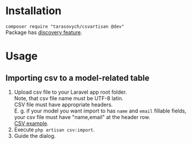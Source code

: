 # Installation

`composer require "tarasovych/csvartisan @dev"`  
Package has [discovery feature](https://laravel.com/docs/5.5/packages#package-discovery).

# Usage

## Importing csv to a model-related table

1. Upload csv file to your Laravel app root folder.  
Note, that csv file name must be UTF-8 latin.  
CSV file must have appropriate headers.  
E. g. if your model you want import to has `name` and `email` fillable fields, your csv file must have "name,email" at the header row.  
[CSV example](sample.csv).
2. Execute `php artisan csv:import`.
3. Guide the dialog.
